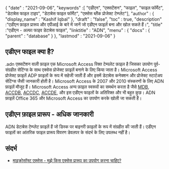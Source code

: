{
  "date" : "2021-09-06",
  "keywords" :[ "एडीएन", "एक्सटेंशन", "फाइल", "फाइल फॉर्मेट", "डेटाबेस फाइल टाइप", "डेटाबेस फाइल फॉर्मेट", "एक्सेस ब्लैंक प्रोजेक्ट टेम्प्लेट"],
  "author" : {
    "display_name" : "Kashif Iqbal"
},
  "draft" : "false",
  "toc" : true,
  "description" :"एडीएन फ़ाइल प्रारूप और एपीआई के बारे में जानें जो एडीएन फाइलें बना और खोल सकते हैं।",
  "title" :"एडीएन - अल्फा फाइव डेटाबेस फाइल",
  "linktitle" : "ADN",
  "menu" : {
    "docs" : {
      "parent" : "database"
}
},
  "lastmod" : "2021-09-06"
}

## एडीएन फाइल क्या है?

.adn एक्सटेंशन वाली फ़ाइल एक Microsoft Access रिक्त टेम्पलेट फ़ाइल है जिसका उपयोग पूर्व-संग्रहीत सेटिंग्स के साथ एक्सेस प्रोजेक्ट फ़ाइलें बनाने के लिए किया जाता है। Microsoft Access प्रोजेक्ट फ़ाइलें ADP फ़ाइलों के रूप में सहेजी जाती हैं और इसमें डेटाबेस कनेक्शन और प्रोजेक्ट स्टार्टअप सेटिंग्स जैसी जानकारी होती है। Microsoft Access के 2007 और 2010 संस्करणों के लिए ADN फ़ाइलें मौजूद हैं। Microsoft Access अन्य फ़ाइल स्वरूपों का समर्थन करता है जैसे [MDB](/hi/database/mdb/), [ACCDB](/hi/database/accdb/), [ACCDC](/hi/database/accdc/), [ACCDE](/hi/database/accde/ ), और इस एडीएन फाइलों के अतिरिक्त और भी बहुत कुछ। ADN फ़ाइलें Office 365 और Microsoft Access का उपयोग करके खोली जा सकती हैं।

## एडीएन फ़ाइल प्रारूप - अधिक जानकारी

ADN डेटाबेस टेम्प्लेट फ़ाइलें हैं जो डिस्क पर बाइनरी फ़ाइलों के रूप में संग्रहीत की जाती हैं। एडीएन फाइलों का आंतरिक फाइल प्रारूप विवरण डेवलपर के संदर्भ के लिए उपलब्ध नहीं है।

## संदर्भ

* [माइक्रोसॉफ्ट एक्सेस - मुझे किस एक्सेस प्रारूप का उपयोग करना चाहिए?](https://support.microsoft.com/en-us/office/which-access-file-format-should-i-use-012d9ab3-d14c-479e-b617-be66f9070b41)

